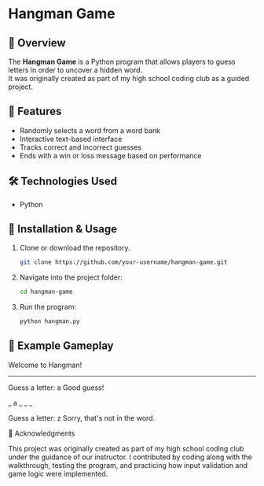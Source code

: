 # Hangman Game  

## 📌 Overview  
The **Hangman Game** is a Python program that allows players to guess letters in order to uncover a hidden word.  
It was originally created as part of my high school coding club as a guided project.  

## 🚀 Features  
- Randomly selects a word from a word bank  
- Interactive text-based interface  
- Tracks correct and incorrect guesses  
- Ends with a win or loss message based on performance  

## 🛠️ Technologies Used  
- Python  

## 📂 Installation & Usage  
1. Clone or download the repository.  
   ```bash
   git clone https://github.com/your-username/hangman-game.git
   
2. Navigate into the project folder:
   ```bash
   cd hangman-game

3. Run the program:
   ```bash
   python hangman.py

## 📖 Example Gameplay
Welcome to Hangman!
_ _ _ _ _

Guess a letter: a
Good guess!

_ a _ _ _

Guess a letter: z
Sorry, that's not in the word.

🙌 Acknowledgments

This project was originally created as part of my high school coding club under the guidance of our instructor.
I contributed by coding along with the walkthrough, testing the program, and practicing how input validation and game logic were implemented.
